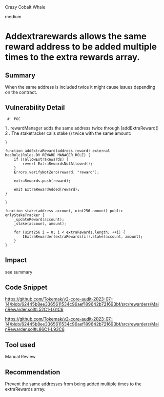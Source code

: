 Crazy Cobalt Whale

medium

# Addextrarewards allows the same reward address to be added multiple times to the extra rewards array.
## Summary
When the same address is included twice it might cause issues depending on the contract.

## Vulnerability Detail
     #  POC

1 . rewardManager adds the same address twice through [addExtraReward()
2 . The staketracker calls stake () twice with the same amount:
  
    }

    function addExtraReward(address reward) external hasRole(Roles.DV_REWARD_MANAGER_ROLE) {
        if (!allowExtraRewards) {
            revert ExtraRewardsNotAllowed();
        }
        Errors.verifyNotZero(reward, "reward");

        extraRewards.push(reward);

        emit ExtraRewardAdded(reward);
    }

    }

    function stake(address account, uint256 amount) public onlyStakeTracker {
        _updateReward(account);
        _stake(account, amount);

        for (uint256 i = 0; i < extraRewards.length; ++i) {
            IExtraRewarder(extraRewards[i]).stake(account, amount);
        }
    }


## Impact
see summary
## Code Snippet

https://github.com/Tokemak/v2-core-audit-2023-07-14/blob/62445b8ee3365611534c96aef189642b721693bf/src/rewarders/MainRewarder.sol#L52C1-L61C6

https://github.com/Tokemak/v2-core-audit-2023-07-14/blob/62445b8ee3365611534c96aef189642b721693bf/src/rewarders/MainRewarder.sol#L86C1-L93C6

## Tool used

Manual Review

## Recommendation
Prevent the same addresses from being added multiple times to the extraRewards array.
